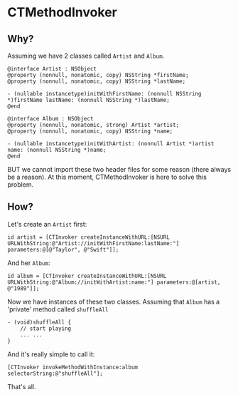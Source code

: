 # CTMethodInvoker

## Why?
Assuming we have 2 classes called `Artist` and `Album`.

```objc
@interface Artist : NSObject
@property (nonnull, nonatomic, copy) NSString *firstName;
@property (nonnull, nonatomic, copy) NSString *lastName;

- (nullable instancetype)initWithFirstName: (nonnull NSString *)firstName lastName: (nonnull NSString *)lastName;
@end

@interface Album : NSObject
@property (nonnull, nonatomic, strong) Artist *artist;
@property (nonnull, nonatomic, copy) NSString *name;

- (nullable instancetype)initWithArtist: (nonnull Artist *)artist name: (nonnull NSString *)name;
@end
```

BUT we cannot import these two header files for some reason (there always be a reason). At this moment, CTMethodInvoker is here to solve this problem.

## How?

Let's create an `Artist` first:
```objc
id artist = [CTInvoker createInstanceWithURL:[NSURL URLWithString:@"Artist://initWithFirstName:lastName:"] parameters:@[@"Taylor", @"Swift"]];
```

And her `Album`:
```objc
id album = [CTInvoker createInstanceWithURL:[NSURL URLWithString:@"Album://initWithArtist:name:"] parameters:@[artist, @"1989"]];
```

Now we have instances of these two classes. Assuming that `Album` has a 'private' method called `shuffleAll`
```objc
- (void)shuffleAll {
    // start playing
    ... ...
}
```

And it's really simple to call it:
```objc
[CTInvoker invokeMethodWithInstance:album selectorString:@"shuffleAll"];
```

That's all.
